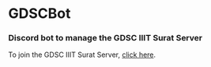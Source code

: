 # GDSCBot

### Discord bot to manage the GDSC IIIT Surat Server

To join the GDSC IIIT Surat Server, [click here](https://discord.gg/bkkpEbS9xb).
